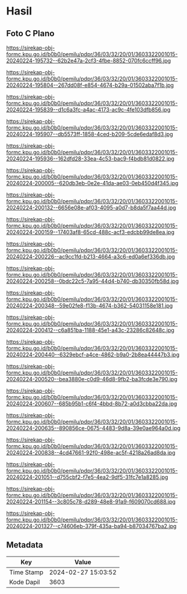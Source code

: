 # Hasil

## Foto C Plano

https://sirekap-obj-formc.kpu.go.id/b0b0/pemilu/pdpr/36/03/32/20/01/3603322001015-20240224-195732--62b2e47a-2cf3-4fbe-8852-070fc6ccff96.jpg

https://sirekap-obj-formc.kpu.go.id/b0b0/pemilu/pdpr/36/03/32/20/01/3603322001015-20240224-195804--267dd08f-e854-4674-b29a-01502aba7f1b.jpg

https://sirekap-obj-formc.kpu.go.id/b0b0/pemilu/pdpr/36/03/32/20/01/3603322001015-20240224-195839--d1c6a3fc-a4ac-4173-ac9c-4fe103dfb856.jpg

https://sirekap-obj-formc.kpu.go.id/b0b0/pemilu/pdpr/36/03/32/20/01/3603322001015-20240224-195907--db5573ff-1858-4ced-b209-5cde6edaf8d3.jpg

https://sirekap-obj-formc.kpu.go.id/b0b0/pemilu/pdpr/36/03/32/20/01/3603322001015-20240224-195936--162dfd28-33ea-4c53-bac9-f4bdb81d0822.jpg

https://sirekap-obj-formc.kpu.go.id/b0b0/pemilu/pdpr/36/03/32/20/01/3603322001015-20240224-200005--620db3eb-0e2e-41da-ae03-0eb450d4f345.jpg

https://sirekap-obj-formc.kpu.go.id/b0b0/pemilu/pdpr/36/03/32/20/01/3603322001015-20240224-200132--6656e08e-af03-4095-a0d7-b8da5f7aa44d.jpg

https://sirekap-obj-formc.kpu.go.id/b0b0/pemilu/pdpr/36/03/32/20/01/3603322001015-20240224-200159--17403af8-65cd-488c-acf3-edcbb99de8ea.jpg

https://sirekap-obj-formc.kpu.go.id/b0b0/pemilu/pdpr/36/03/32/20/01/3603322001015-20240224-200226--ac9cc1fd-b213-4664-a3c6-ed0a6ef336db.jpg

https://sirekap-obj-formc.kpu.go.id/b0b0/pemilu/pdpr/36/03/32/20/01/3603322001015-20240224-200258--0bdc22c5-7a95-44d4-b740-db30350fb58d.jpg

https://sirekap-obj-formc.kpu.go.id/b0b0/pemilu/pdpr/36/03/32/20/01/3603322001015-20240224-200348--59e02fe8-f13b-4674-b362-54031158e181.jpg

https://sirekap-obj-formc.kpu.go.id/b0b0/pemilu/pdpr/36/03/32/20/01/3603322001015-20240224-200412--c6a851ba-1188-45e1-a43c-23286c82648c.jpg

https://sirekap-obj-formc.kpu.go.id/b0b0/pemilu/pdpr/36/03/32/20/01/3603322001015-20240224-200440--6329ebcf-a4ce-4862-b9a0-2b8ea44447b3.jpg

https://sirekap-obj-formc.kpu.go.id/b0b0/pemilu/pdpr/36/03/32/20/01/3603322001015-20240224-200520--bea3880e-c0d9-46d8-9fb2-ba3fcde3e790.jpg

https://sirekap-obj-formc.kpu.go.id/b0b0/pemilu/pdpr/36/03/32/20/01/3603322001015-20240224-200607--685b95b1-c6f4-4bbd-8b72-a0d3cbba22da.jpg

https://sirekap-obj-formc.kpu.go.id/b0b0/pemilu/pdpr/36/03/32/20/01/3603322001015-20240224-200635--890856ce-0675-4483-9d8a-39e0ae964a0d.jpg

https://sirekap-obj-formc.kpu.go.id/b0b0/pemilu/pdpr/36/03/32/20/01/3603322001015-20240224-200838--4cd47661-92f0-498e-ac5f-4218a26ad8da.jpg

https://sirekap-obj-formc.kpu.go.id/b0b0/pemilu/pdpr/36/03/32/20/01/3603322001015-20240224-201051--d755cbf2-f7e5-4ea2-9df5-31fc7e1a8285.jpg

https://sirekap-obj-formc.kpu.go.id/b0b0/pemilu/pdpr/36/03/32/20/01/3603322001015-20240224-201154--3c805c78-d289-48e8-91a9-f609070cd688.jpg

https://sirekap-obj-formc.kpu.go.id/b0b0/pemilu/pdpr/36/03/32/20/01/3603322001015-20240224-201327--c74606eb-379f-435a-ba94-b87034767ba2.jpg


## Metadata

| Key        | Value               |
| ---------- | ------------------- |
| Time Stamp | 2024-02-27 15:03:52 |
| Kode Dapil | 3603                |



